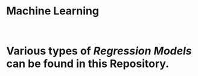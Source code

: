 <b><h1>Machine Learning</b><h1><br>
Various types of <b><i>Regression Models</b></i> can be found in this Repository.
